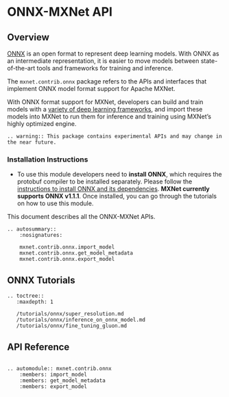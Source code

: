 # ONNX-MXNet API

## Overview

[ONNX](https://onnx.ai/) is an open format to represent deep learning models. With ONNX as an intermediate representation, it is easier to move models between state-of-the-art tools and frameworks for training and inference.

The `mxnet.contrib.onnx` package refers to the APIs and interfaces that implement ONNX model format support for Apache MXNet.

With ONNX format support for MXNet, developers can build and train models with a [variety of deep learning frameworks](http://onnx.ai/supported-tools), and import these models into MXNet to run them for inference and training using MXNet’s highly optimized engine.

```eval_rst
.. warning:: This package contains experimental APIs and may change in the near future.
```

### Installation Instructions
- To use this module developers need to **install ONNX**, which requires the protobuf compiler to be installed separately. Please follow the [instructions to install ONNX and its dependencies](https://github.com/onnx/onnx#installation). **MXNet currently supports ONNX v1.1.1**. Once installed, you can go through the tutorials on how to use this module.


This document describes all the ONNX-MXNet APIs.

```eval_rst
.. autosummary::
    :nosignatures:

    mxnet.contrib.onnx.import_model
    mxnet.contrib.onnx.get_model_metadata
    mxnet.contrib.onnx.export_model
```

## ONNX Tutorials

```eval_rst
.. toctree::
   :maxdepth: 1
   
   /tutorials/onnx/super_resolution.md
   /tutorials/onnx/inference_on_onnx_model.md
   /tutorials/onnx/fine_tuning_gluon.md
```

## API Reference

<script type="text/javascript" src='../../../_static/js/auto_module_index.js'></script>

```eval_rst

.. automodule:: mxnet.contrib.onnx
    :members: import_model
    :members: get_model_metadata
    :members: export_model

```

<script>auto_index("api-reference");</script>